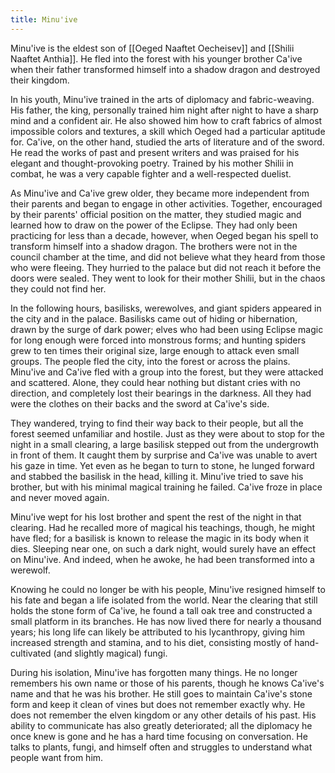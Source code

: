 ```yaml
---
title: Minu'ive
---
```


Minu'ive is the eldest son of [[Oeged Naaftet Oecheisev]] and [[Shilii Naaftet Anthia]]. He fled into the forest with his younger brother Ca'ive when their father transformed himself into a shadow dragon and destroyed their kingdom.

In his youth, Minu'ive trained in the arts of diplomacy and fabric-weaving. His father, the king, personally trained him night after night to have a sharp mind and a confident air. He also showed him how to craft fabrics of almost impossible colors and textures, a skill which Oeged had a particular aptitude for. Ca'ive, on the other hand, studied the arts of literature and of the sword. He read the works of past and present writers and was praised for his elegant and thought-provoking poetry. Trained by his mother Shilii in combat, he was a very capable fighter and a well-respected duelist.

As Minu'ive and Ca'ive grew older, they became more independent from their parents and began to engage in other activities. Together, encouraged by their parents' official position on the matter, they studied magic and learned how to draw on the power of the Eclipse. They had only been practicing for less than a decade, however, when Oeged began his spell to transform himself into a shadow dragon. The brothers were not in the council chamber at the time, and did not believe what they heard from those who were fleeing. They hurried to the palace but did not reach it before the doors were sealed. They went to look for their mother Shilii, but in the chaos they could not find her.

In the following hours, basilisks, werewolves, and giant spiders appeared in the city and in the palace. Basilisks came out of hiding or hibernation, drawn by the surge of dark power; elves who had been using Eclipse magic for long enough were forced into monstrous forms; and hunting spiders grew to ten times their original size, large enough to attack even small groups. The people fled the city, into the forest or across the plains. Minu'ive and Ca'ive fled with a group into the forest, but they were attacked and scattered. Alone, they could hear nothing but distant cries with no direction, and completely lost their bearings in the darkness. All they had were the clothes on their backs and the sword at Ca'ive's side.

They wandered, trying to find their way back to their people, but all the forest seemed unfamiliar and hostile. Just as they were about to stop for the night in a small clearing, a large basilisk stepped out from the undergrowth in front of them. It caught them by surprise and Ca'ive was unable to avert his gaze in time. Yet even as he began to turn to stone, he lunged forward and stabbed the basilisk in the head, killing it. Minu'ive tried to save his brother, but with his minimal magical training he failed. Ca'ive froze in place and never moved again.

Minu'ive wept for his lost brother and spent the rest of the night in that clearing. Had he recalled more of magical his teachings, though, he might have fled; for a basilisk is known to release the magic in its body when it dies. Sleeping near one, on such a dark night, would surely have an effect on Minu'ive. And indeed, when he awoke, he had been transformed into a werewolf.

Knowing he could no longer be with his people, Minu'ive resigned himself to his fate and began a life isolated from the world. Near the clearing that still holds the stone form of Ca'ive, he found a tall oak tree and constructed a small platform in its branches. He has now lived there for nearly a thousand years; his long life can likely be attributed to his lycanthropy, giving him increased strength and stamina, and to his diet, consisting mostly of hand-cultivated (and slightly magical) fungi.

During his isolation, Minu'ive has forgotten many things. He no longer remembers his own name or those of his parents, though he knows Ca'ive's name and that he was his brother. He still goes to maintain Ca'ive's stone form and keep it clean of vines but does not remember exactly why. He does not remember the elven kingdom or any other details of his past. His ability to communicate has also greatly deteriorated; all the diplomacy he once knew is gone and he has a hard time focusing on conversation. He talks to plants, fungi, and himself often and struggles to understand what people want from him.
